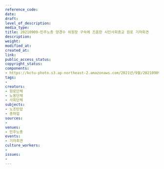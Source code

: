 ```yaml
---
reference_code: 
date: 
draft: 
level_of_description: 
media_type: 
title: 20210909-민주노총 양경수 위원장 구속에 즈음한 시민사회종교 원로 기자회견
description: 
weight: 
modified_at: 
created_at: 
link: 
public_access_status: 
copyright_status: 
components:
- https://kctu-photo.s3.ap-northeast-2.amazonaws.com/2021년/9월/20210909-민주노총+양경수+위원장+구속에+즈음한+시민사회종교+원로+기자회견/404080_61552_2242.jpg
tags:
- 
creators:
- 원로단체
- 노동단체
- 사회단체
subjects:
- 노조탄압
- 총파업
sources:
- 
venues:
- 민주노총
events:
- 기자회견
culture_workers:
- 
issues:
- 
---
```


